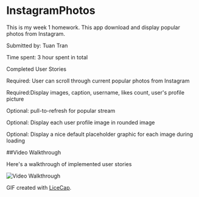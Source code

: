 # InstagramPhotos
This is my week 1 homework. This app download and display popular photos from Instagram.

Submitted by: Tuan Tran

Time spent: 3 hour spent in total

Completed User Stories

Required: User can scroll through current popular photos from Instagram

Required:Display images, caption, username, likes count, user's profile picture

Optional: pull-to-refresh for popular stream

Optional: Display each user profile image in rounded image

Optional: Display a nice default placeholder graphic for each image during loading

##Video Walkthrough

Here's a walkthrough of implemented user stories

<img src='http://i.imgur.com/FomBJWf.gifv' title='Video Walkthrough' width='' alt='Video Walkthrough' />

GIF created with [LiceCap](http://www.cockos.com/licecap/).
